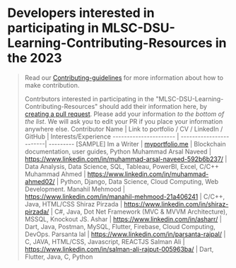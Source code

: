 # Developers interested in participating in MLSC-DSU-Learning-Contributing-Resources in the 2023

> Read our [Contributing-guidelines](https://github.com/KiranAminPanjwani/MLSC-DSU-Learning-Contributing-Resources/blob/main/Contributing_Guidlines.md) for more information about how to make contribution.
>
> Contrbutors interested in participating in the "MLSC-DSU-Learning-Contributing-Resources" should add their information here, by [creating a pull request](https://github.com/KiranAminPanjwani/MLSC-DSU-Learning-Contributing-Resources/pulls). Please add your information _to the bottom of the list_. We will ask you to edit your PR if you place your information anywhere else. 
> Contributor Name | Link to portfolio / CV / LinkedIn / GitHub | Interests/Experience
> ---------------------- | ------------------------| ---------
> [SAMPLE] Im a Writer | [myportfolio.me](http://example.com) | Blockchain documentation, user guides, Python
> Muhammad Arsal Naveed | https://www.linkedin.com/in/muhammad-arsal-naveed-592b6b237/ | Data Analysis, Data Science, SQL, Tableau, PowerBI, Excel, C/C++
> Muhammad Ahmed | https://www.linkedin.com/in/muhammad-ahmed02/ | Python, Django, Data Science, Cloud Computing, Web Development.
> Manahil Mehmood | https://www.linkedin.com/in/manahil-mehmood-21a406241 | C/C++, Java, HTML/CSS
> Shiraz Pirzada | https://www.linkedin.com/in/shiraz-pirzada/ | C#, Java, Dot Net Framework (MVC & MVVM Architecture), MSSQL, Knockout JS. 
> Ashar | https://www.linkedin.com/in/asharr/ | Dart, Java, Postman, MySQL, Flutter, Firebase, Cloud Computing, DevOps.
> Parsanta lal | https://www.linkedin.com/in/parsanta-rajpal/ | C, JAVA, HTML/CSS, Javascript, REACTJS
> Salman Ali | https://www.linkedin.com/in/salman-ali-rajput-005963ba/ | Dart, Flutter, Java, C, Python
